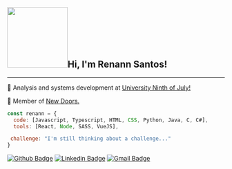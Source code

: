 <h2><img src="https://images.uncyc.org/pt/thumb/4/4a/Kenshin_Yintei.gif/300px-Kenshin_Yintei.gif" width="140"><b>Hi, I'm Renann Santos!</b></h2>
<hr>

<p> 🏫 Analysis and systems development at <a href="https://www.uninove.br/">University Ninth of July!</a></p>
<p> 🤝 Member of <a href="https://github.com/NewDoors2">New Doors.</a></p>

```javascript
const renann = {
  code: [Javascript, Typescript, HTML, CSS, Python, Java, C, C#],
  tools: [React, Node, SASS, VueJS],

 challenge: "I'm still thinking about a challenge..."
}
```

[![Github Badge](https://img.shields.io/badge/-Github-000?style=flat-square&logo=Renann1&logoColor=white&link=https://github.com/Renann1)](https://github.com/Renann1)
[![Linkedin Badge](https://img.shields.io/badge/-LinkedIn-blue?style=flat-square&logo=Linkedin&logoColor=white&link=https://www.linkedin.com/in/renann-santos//)](https://www.linkedin.com/in/renann-santos/)
[![Gmail Badge](https://img.shields.io/badge/renannlima0@gmail.com-3f4961?style=flat-square&labelColor=3f4961&logo=Gmail&logoColor=white&link=mailto:renannlima0@gmail.com)](mailto:renannlima0@gmail.com)
